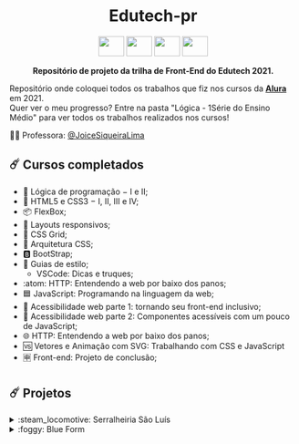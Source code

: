 <h1 align="center"><b>Edutech-pr</b></h1>

<section align="center">
 <img  height="35" width="45" src="https://cdn.jsdelivr.net/gh/devicons/devicon/icons/javascript/javascript-original.svg" />
 <img  height="35" width="45" src="https://cdn.jsdelivr.net/gh/devicons/devicon/icons/html5/html5-original.svg" />
 <img  height="35" width="45" src="https://cdn.jsdelivr.net/gh/devicons/devicon/icons/css3/css3-original.svg" />
 <img  height="35" width="45" src="https://cdn.jsdelivr.net/gh/devicons/devicon/icons/bootstrap/bootstrap-original.svg"/>
</section>
<p align="center"><b> Repositório de projeto da trilha de Front-End do Edutech 2021. </b></p>

Repositório onde coloquei todos os trabalhos que fiz nos cursos da [**Alura**](https://www.alura.com.br/) em 2021. <br>
Quer ver o meu progresso? Entre na pasta "Lógica - 1Série do Ensino Médio" para ver todos os trabalhos realizados nos cursos!

:woman_teacher: Professora:  <a href="https://github.com/profJoice">@JoiceSiqueiraLima</a></p> 

:comet: Cursos completados
------

* :jigsaw: Lógica de programação − I e II;
* :speech_balloon: HTML5 e CSS3 − I, II, III e IV;
* :package: FlexBox;
* :iphone: Layouts responsivos;
* :bricks: CSS Grid;
* :open_file_folder: Arquitetura CSS; 
* :b: BootStrap; 
* :symbols: Guias de estilo;
  * VSCode: Dicas e truques;
* :atom: HTTP: Entendendo a web por baixo dos panos;
* :blue_square: JavaScript: Programando na linguagem da web;
* :children_crossing: Acessibilidade web parte 1: tornando seu front-end inclusivo;
* :children_crossing: Acessibilidade web parte 2: Componentes acessíveis com um pouco de JavaScript;
* :globe_with_meridians: HTTP: Entendendo a web por baixo dos panos;
* :vs: Vetores e Animação com SVG: Trabalhando com CSS e JavaScript
* :u7533: Front-end: Projeto de conclusão;

#
:comet:  Projetos
------

<details> <summary> :steam_locomotive: Serralheiria São Luís </summary>
  <article>
    <a href="https://github.com/MariaClaraC/Serralheria">
     Clique aqui para ir ao repositório.
    </a>
  </article>
</details>

<details> <summary> :foggy: Blue Form </summary>
  <article>
    <a href="https://github.com/MariaClaraC/Blue-Form">
     Clique aqui para ir ao repositório.
    </a>
  </article>
</details>

